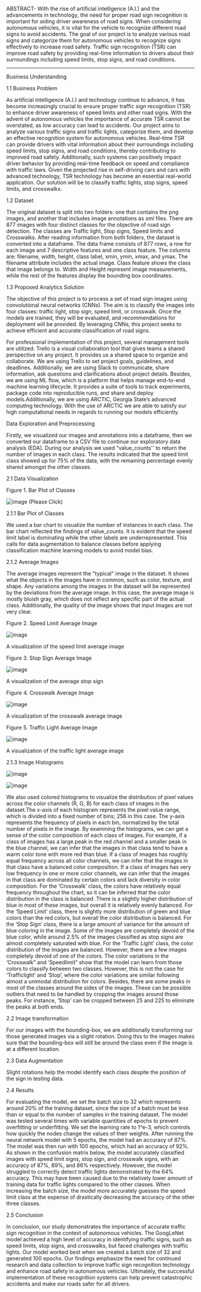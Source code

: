 ABSTRACT-
With the rise of artificial intelligence (A.I.) and the advancements in technology, the need for proper road sign recognition is important for aiding driver awareness of road signs. When considering autonomous vehicles, it is vital for the vehicle to recognize different road signs to avoid accidents. The goal of our project is to analyze various road signs and categorize them for autonomous vehicles to recognize signs effectively to increase road safety. Traffic sign recognition (TSR) can improve road safety by providing real-time information to drivers about their surroundings including  speed limits, stop signs, and road conditions.
____________________________________________________________________________________________________________________________________________________________
Business Understanding

1.1 Business Problem

As artificial intelligence (A.I.)  and technology continue to advance, it has become increasingly crucial to ensure proper traffic sign recognition (TSR) to enhance driver awareness of speed limits and other road signs. With the advent of autonomous vehicles the importance of accurate TSR cannot be overstated, as low accuracy can lead to accidents. Our project aims to analyze various traffic signs and traffic lights, categorize them, and develop an effective recognition system for autonomous vehicles. Real-time TSR can provide drivers with vital information about their surroundings including speed limits, stop signs, and road conditions, thereby contributing to improved road safety. 
Additionally, such systems can positively impact driver behavior by providing real-time feedback on speed and compliance with traffic laws. Given the projected rise in self-driving cars and cars with advanced technology, TSR technology has become an essential real-world application. Our solution will be to classify traffic lights, stop signs, speed limits, and crosswalks.

1.2 Dataset 

The original dataset is split into two folders: one that contains the png images, and another that includes image annotations as xml files. There are 877 images with four distinct classes for the objective of road sign detection. The classes are Traffic light, Stop signs, Speed limits and Crosswalks. After reading information from both folders, the dataset is converted into a dataframe. The data frame consists of 877 rows, a row for each image and 7 descriptive features and one class feature. The columns are: filename, width, height, class label, xmin, ymin, xmax, and ymax. The filename attribute includes the actual image. Class feature shows the class that image belongs to. Width and Height represent image measurements, while the rest of the features display the bounding box coordinates.

1.3 Proposed Analytics Solution

The objective of this project is to process a set of road sign images using convolutional neural networks (CNNs). The aim is to classify the images into four classes: traffic light, stop sign, speed limit, or crosswalk. Once the models are trained, they will be evaluated, and recommendations for deployment will be provided. By leveraging CNNs, this project seeks to achieve efficient and accurate classification of road signs.

For professional implementation of this project, several management tools are utilized. Trello is a visual collaboration tool that gives teams a shared perspective on any project. It provides us a shared space to organize and collaborate. We are using Trello to set project goals, guidelines, and deadlines. Additionally, we are using Slack to communicate, share information, ask questions and clarifications about project details. Besides, we are using ML flow, which is a platform that helps manage end-to-end machine learning lifecycle. It provides a suite of tools to track experiments, package code into reproducible runs, and share and deploy models.Additionally, we are using ARCTIC, Georgia State’s advanced computing technology. With the use of ARCTIC we are able to satisfy our high computational needs in regards to running our models efficiently.

 Data Exploration and Preprocessing
 
Firstly, we visualized our images and annotations into a dataframe, then we converted our dataframe to a CSV file to continue our exploratory data analysis (EDA). During our analysis we used “value_counts'' to return the number of images in each class. The results indicated that the speed limit class showed up for 75% of the data, with the remaining percentage evenly shared amongst the other classes.


  2.1 Data Visualization

Figure 1.  Bar Plot of Classes

![image](https://user-images.githubusercontent.com/47839751/221710107-3f3fd09f-efbf-470a-908a-3339e47b9068.png)
(Please Click)

2.1.1 Bar Plot of Classes

We used a bar chart to visualize the number of instances in each class. The bar chart reflected the findings of value_counts. It is evident that the speed limit label is dominating while the other labels are underrepresented. This calls for data augmentation to balance classes before applying classification machine learning models to avoid model bias. 

2.1.2 Average Images

The average images represent the "typical" image in the dataset. It shows what the objects in the images have in common, such as color, texture, and shape. Any variations among the images in the dataset will be represented by the deviations from the average image. In this case, the average image is mostly bluish gray, which does not reflect any specific part of the actual class. Additionally, the quality of the image shows that input images are not very clear.

Figure 2. Speed Limit Average Image

![image](https://user-images.githubusercontent.com/47839751/221708908-a001f4d1-6fd0-4faa-b851-81f25c4958c4.png)

A visualization of the speed limit average image

Figure 3. Stop Sign Average Image

![image](https://user-images.githubusercontent.com/47839751/221708984-d14084f7-40af-455d-b0ab-1f621527b6d9.png)

A visualization of the average stop sign

Figure 4. Crosswalk Average Image

![image](https://user-images.githubusercontent.com/47839751/221709038-fbd2c92a-7828-4c04-a7a6-fd6e05f68171.png)

A visualization of the crosswalk average image


Figure 5. Traffic Light Average Image

![image](https://user-images.githubusercontent.com/47839751/221709158-b052cc6d-0a3e-4f95-bb65-ca4272a0f9bf.png)

A visualization of the traffic light average image


2.1.3 Image Histograms

![image](https://user-images.githubusercontent.com/47839751/221709235-e03f517a-28b7-408d-ad52-fb510b1c5e52.png)

![image](https://user-images.githubusercontent.com/47839751/221709292-e09923c3-d777-47fb-9078-2e35ba6495d0.png)


We also used colored histograms to visualize the distribution of pixel values across the color channels (R, G, B) for each class of images in the dataset.The x-axis of each histogram represents the pixel value range, which is divided into a fixed number of bins; 256 in this case. The y-axis represents the frequency of pixels in each bin, normalized by the total number of pixels in the image.
By examining the histograms, we can get a sense of the color composition of each class of images. For example, if a class of images has a large peak in the red channel and a smaller peak in the blue channel, we can infer that the images in that class tend to have a warm color tone with more red than blue. If a class of images has roughly equal frequency across all color channels, we can infer that the images in that class have a balanced color composition. If a class of images has very low frequency in one or more color channels, we can infer that the images in that class are dominated by certain colors and lack diversity in color composition.
For the ‘Crosswalk’ class, the colors have relatively equal frequency throughout the chart, so it can be inferred that the color distribution in the class is balanced. There is a slightly higher distribution of blue in most of these images, but overall it is relatively evenly balanced. For the ‘Speed Limit’ class, there is slightly more distribution of green and blue colors than the red colors, but overall the color distribution is balanced. For the ‘Stop Sign’ class, there is a large amount of variance for the amount of blue coloring in the image. Some of the images are completely devoid of the blue color, while around 2.5% of the images classified as stop signs are almost completely saturated with blue. For the ‘Traffic Light’ class, the color distribution of the images are balanced. However, there are a few images completely devoid of one of the colors.
The color variations in the ‘Crosswalk” and ‘Speedlimit” show that the model can learn from those colors to classify between two classes. However, this is not the case for ‘Trafficlight’ and ‘Stop’, where the color variations are similar following almost a unimodal distribution for colors. Besides, there are some peaks in most of the classes around the sides of the images. These can be possible outliers that need to be handled by cropping the images around those peaks. For instance, ‘Stop’ can be cropped between 25 and 225 to eliminate the peaks at both ends. 

2.2 Image transformation

For our images with the bounding-box, we are additionally transforming our those generated images via a slight rotation. Doing this to the images makes sure that the bounding-box will still be around the class even if the image is at a different location.

2.3 Data Augmentation

Slight rotations help the model identify each class despite the position of the sign in testing data.

2.4 Results

For evaluating the model, we set the batch size to 32 which represents around 20% of the training dataset, since the size of a batch must be less than or equal to the number of samples in the training dataset. The model was tested several times with variable quantities of epochs to prevent overfitting or underfitting. We set the learning rate to 1^e-3, which controls how quickly the nodes change the values of their weights.
After running the neural network model with 5 epochs, the model had an accuracy of 87%. The model was then run with 100 epochs, which had an accuracy of 92%. As shown in the confusion matrix below, the model accurately classified images with speed limit signs, stop sign, and crosswalk signs, with an accuracy of 87%, 89%, and 86% respectively. However, the model struggled to correctly detect traffic lights demonstrated by the 64% accuracy. This may have been caused due to the relatively lower amount of training data for traffic lights compared to the other classes. When increasing the batch size, the model more accurately guesses the speed limit class at the expense of drastically decreasing the accuracy of the other three classes.

2.5 Conclusion

In conclusion, our study demonstrates the importance of accurate traffic sign recognition in the context of autonomous vehicles. The GoogLeNet model achieved a high level of accuracy in identifying traffic signs, such as speed limits, stop signs, and crosswalks, but faced challenges with traffic lights. Our model worked best when we created a batch size of 32 and generated 100 epochs. Our findings emphasize the need for continued research and data collection to improve traffic sign recognition technology and enhance road safety in autonomous vehicles. Ultimately, the successful implementation of these recognition systems can help prevent catastrophic accidents and make our roads safer for all drivers.
